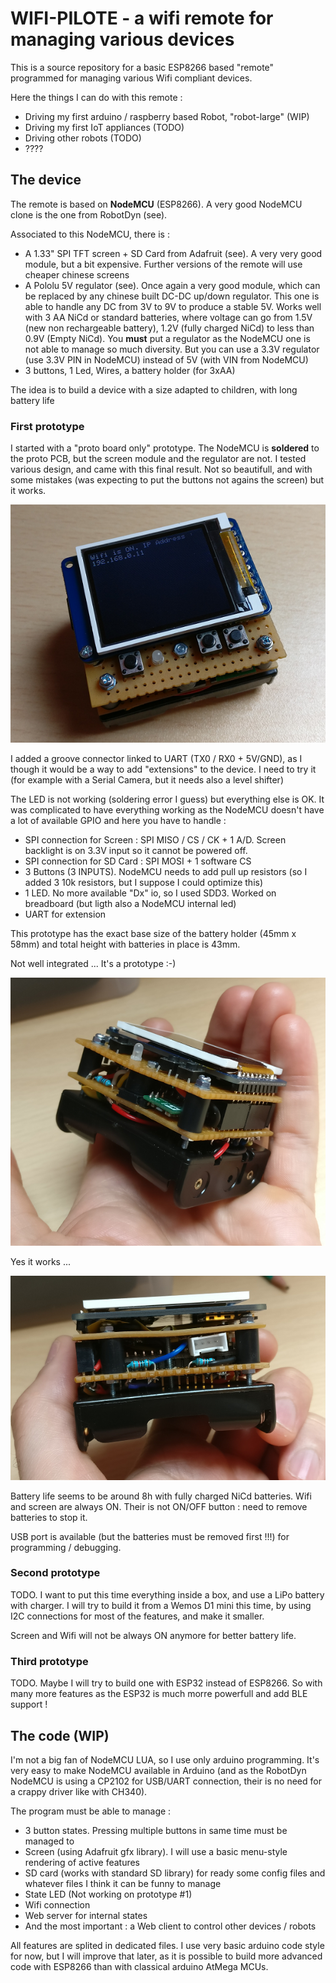 # WIFI-PILOTE - a wifi remote for managing various devices

This is a source repository for a basic ESP8266 based "remote" programmed for managing various Wifi compliant devices.

Here the things I can do with this remote :
* Driving my first arduino / raspberry based Robot, "robot-large" (WIP)
* Driving my first IoT appliances (TODO)
* Driving other robots (TODO)
* ????

## The device

The remote is based on **NodeMCU** (ESP8266). A very good NodeMCU clone is the one from RobotDyn (see). 

Associated to this NodeMCU, there is :
* A 1.33" SPI TFT screen + SD Card from Adafruit (see). A very very good module, but a bit expensive. Further versions of the remote will use cheaper chinese screens
* A Pololu 5V regulator (see). Once again a very good module, which can be replaced by any chinese built DC-DC up/down regulator. This one is able to handle any DC from 3V to 9V to produce a stable 5V. Works well with 3 AA NiCd or standard batteries, where voltage can go from 1.5V (new non rechargeable battery), 1.2V (fully charged NiCd) to less than 0.9V (Empty NiCd). You **must** put a regulator as the NodeMCU one is not able to manage so much diversity. But you can use a 3.3V regulator (use 3.3V PIN in NodeMCU) instead of 5V (with VIN from NodeMCU)
* 3 buttons, 1 Led, Wires, a battery holder (for 3xAA)

The idea is to build a device with a size adapted to children, with long battery life

### First prototype

I started with a "proto board only" prototype. The NodeMCU is **soldered** to the proto PCB, but the screen module and the regulator are not. I tested various design, and came with this final result. Not so beautifull, and with some mistakes (was expecting to put the buttons not agains the screen) but it works.

![Top view](docs/proto_1_top.png?raw=true "Top view")

I added a groove connector linked to UART (TX0 / RX0 + 5V/GND), as I though it would be a way to add "extensions" to the device. I need to try it (for example with a Serial Camera, but it needs also a level shifter)

The LED is not working (soldering error I guess) but everything else is OK. It was complicated to have everything working as the NodeMCU doesn't have a lot of available GPIO and here you have to handle : 
* SPI connection for Screen : SPI MISO / CS / CK + 1 A/D. Screen backlight is on 3.3V input so it cannot be powered off.
* SPI connection for SD Card : SPI MOSI + 1 software CS
* 3 Buttons (3 INPUTS). NodeMCU needs to add pull up resistors (so I added 3 10k resistors, but I suppose I could optimize this)
* 1 LED. No more available "Dx" io, so I used SDD3. Worked on breadboard (but ligth also a NodeMCU internal led)
* UART for extension

This prototype has the exact base size of the battery holder (45mm x 58mm) and total height with batteries in place is 43mm. 

Not well integrated ... It's a prototype :-)

![Side view 1](docs/proto_1_hand.png?raw=true "Side view 1")

Yes it works ...

![Side view 2](docs/proto_1_side.png?raw=true "Side view 2")


Battery life seems to be around 8h with fully charged NiCd batteries. Wifi and screen are always ON. Their is not ON/OFF button : need to remove batteries to stop it.

USB port is available (but the batteries must be removed first !!!) for programming / debugging.

### Second prototype

TODO. I want to put this time everything inside a box, and use a LiPo battery with charger. I will try to build it from a Wemos D1 mini this time, by using I2C connections for most of the features, and make it smaller. 

Screen and Wifi will not be always ON anymore for better battery life.

### Third prototype

TODO. Maybe I will try to build one with ESP32 instead of ESP8266. So with many more features as the ESP32 is much morre powerfull and add BLE support !

## The code (WIP)

I'm not a big fan of NodeMCU LUA, so I use only arduino programming. It's very easy to make NodeMCU available in Arduino (and as the RobotDyn NodeMCU is using a CP2102 for USB/UART connection, their is no need for a crappy driver like with CH340).

The program must be able to manage :
* 3 button states. Pressing multiple buttons in same time must be managed to
* Screen (using Adafruit gfx library). I will use a basic menu-style rendering of active features
* SD card (works with standard SD library) for ready some config files and whatever files I think it can be funny to manage
* State LED (Not working on prototype #1)
* Wifi connection
* Web server for internal states
* And the most important : a Web client to control other devices / robots

All features are splited in dedicated files. I use very basic arduino code style for now, but I will improve that later, as it is possible to build more advanced code with ESP8266 than with classical arduino AtMega MCUs. 